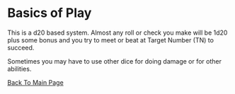 # Basics of Play
This is a d20 based system. Almost any roll or check you make will be 1d20 plus some bonus and you try to meet or beat at Target Number (TN) to succeed.

Sometimes you may have to use other dice for doing damage or for other abilities.

[Back To Main Page](/)

